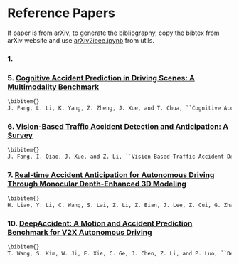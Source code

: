# Reference Papers
If paper is from arXiv, to generate the bibliography, copy the bibtex from arXiv website and use [arXiv2ieee.ipynb](../utils/arXiv2ieee.ipynb) from utils.

### 1. 



### 5. [Cognitive Accident Prediction in Driving Scenes: A Multimodality Benchmark](Cognitive_Accident_Prediction.pdf)
```markdown
\bibitem{}
J. Fang, L. Li, K. Yang, Z. Zheng, J. Xue, and T. Chua, ``Cognitive Accident Prediction in Driving Scenes: A Multimodality Benchmark,'' 2023, arXiv:2212.09381
```

### 6. [Vision-Based Traffic Accident Detection and Anticipation: A Survey](Vision_Based_Traffic_Accident_Detection_and_Anticipation_survey.pdf)
```markdown
\bibitem{}
J. Fang, I. Qiao, J. Xue, and Z. Li, ``Vision-Based Traffic Accident Detection and Anticipation: A Survey,'' 2023, arXiv:2308.15985
```

### 7. [Real-time Accident Anticipation for Autonomous Driving Through Monocular Depth-Enhanced 3D Modeling](Real_time_Accident_Anticipation_for_Autonomous_Driving_Through.pdf)
```markdown
\bibitem{}
H. Liao, Y. Li, C. Wang, S. Lai, Z. Li, Z. Bian, J. Lee, Z. Cui, G. Zhang, and C. Xu, ``Real-time Accident Anticipation for Autonomous Driving Through Monocular Depth-Enhanced 3D Modeling,'' 2024, arXiv:2409.01256
```

### 10. [DeepAccident: A Motion and Accident Prediction Benchmark for V2X Autonomous Driving](DeepAccident_A_Motion_and_Accident_Prediction_Benchmark.pdf)
```markdown
\bibitem{}
T. Wang, S. Kim, W. Ji, E. Xie, C. Ge, J. Chen, Z. Li, and P. Luo, ``DeepAccident: A Motion and Accident Prediction Benchmark for V2X Autonomous Driving,'' 2023, arXiv:2304.01168
```

